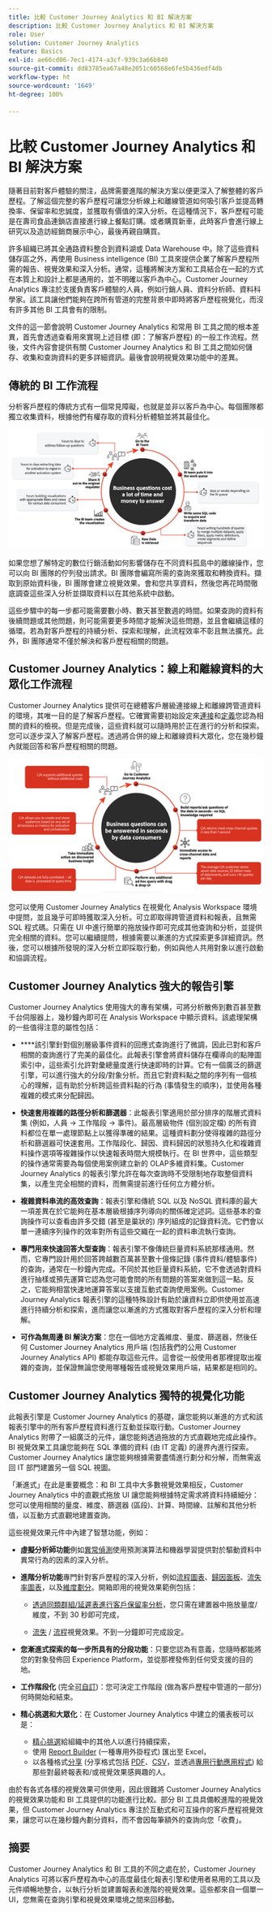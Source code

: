 ```yaml
---
title: 比較 Customer Journey Analytics 和 BI 解決方案
description: 比較 Customer Journey Analytics 和 BI 解決方案
role: User
solution: Customer Journey Analytics
feature: Basics
exl-id: ae66cd06-7ec1-4174-a3cf-939c3a66b840
source-git-commit: dd83785ea67a48e2051c60568e6fe5b436edf4db
workflow-type: ht
source-wordcount: '1649'
ht-degree: 100%

---
```


# 比較 Customer Journey Analytics 和 BI 解決方案

隨著目前對客戶體驗的關注，品牌需要進階的解決方案以便更深入了解整體的客戶歷程。了解這個完整的客戶歷程可讓您分析線上和離線管道如何吸引客戶並提高轉換率、保留率和忠誠度，並獲取有價值的深入分析。在這種情況下，客戶歷程可能是在壽司食品連鎖店直接進行線上餐點訂購。或者購買新車，此時客戶會進行線上研究以及造訪經銷商展示中心，最後再親自購買。

許多組織已將其全通路資料整合到資料湖或 Data Warehouse 中。除了這些資料儲存區之外，再使用 Business intelligence (BI) 工具來提供企業了解客戶歷程所需的報告、視覺效果和深入分析。通常，這種將解決方案和工具結合在一起的方式在本質上和設計上都是通用的，並不明確以客戶為中心。Customer Journey Analytics 專注於支援負責客戶體驗的人員，例如行銷人員、資料分析師、資料科學家。該工具讓他們能夠在跨所有管道的完整背景中即時將客戶歷程視覺化，而沒有許多其他 BI 工具會有的限制。

文件的這一節會說明 Customer Journey Analytics 和常用 BI 工具之間的根本差異，首先會透過查看用來實現上述目標 (即：了解客戶歷程) 的一般工作流程。然後，文件內容會提供有關 Customer Journey Analytics 和 BI 工具之間如何儲存、收集和查詢資料的更多詳細資訊。最後會說明視覺效果功能中的差異。

## 傳統的 BI 工作流程

分析客戶歷程的傳統方式有一個常見障礙，也就是並非以客戶為中心。每個團隊都獨立收集資料，根據他們有權存取的資料分析體驗並將其最佳化。

![本節中會說明傳統 BI 工作流程](./assets/biworkflow.png)

如果您想了解特定的數位行銷活動如何影響儲存在不同資料孤島中的離線操作，您可以向 BI 團隊的佇列發出請求。BI 團隊會編寫所需的查詢來獲取和轉換資料。擷取到原始資料後，BI 團隊會建立視覺效果。會和您共享資料，然後您再花時間徹底調查這些深入分析並擷取資料以在其他系統中啟動。

這些步驟中的每一步都可能需要數小時、數天甚至數週的時間。如果查詢的資料有後續問題或其他問題，則可能需要更多時間才能解決這些問題，並且會繼續這樣的循環。若為對客戶歷程的持續分析、探索和理解，此流程效率不彰且無法擴充。此外，BI 團隊通常不僅於解決和客戶歷程相關的問題。

## Customer Journey Analytics：線上和離線資料的大眾化工作流程

Customer Journey Analytics 提供可在總體客戶層級連接線上和離線跨管道資料的環境，其唯一目的是了解客戶歷程。它確實需要初始設定來[連接](/help/connections/overview.md)和[定義](/help/data-views/data-views.md)您認為相關的資料的檢視。但是完成後，這些資料就可以隨時用於正在進行的分析和探索。您可以逐步深入了解客戶歷程。透過將合併的線上和離線資料大眾化，您在幾秒鐘內就能回答和客戶歷程相關的問題。

![本節將說明 Customer Journey Analytics 工作流程](./assets/cjaworkflow.png)

您可以使用 Customer Journey Analytics 在視覺化 Analysis Workspace 環境中提問，並且幾乎可即時獲取深入分析。可立即取得跨管道資料和報表，且無需 SQL 程式碼。只需在 UI 中進行簡單的拖放操作即可完成其他查詢和分析，並提供完全相關的資料。您可以繼續提問，根據需要以漸進的方式探索更多詳細資訊。然後，您可以根據所發現的深入分析立即採取行動，例如與他人共用對象以進行啟動和協調流程。

## Customer Journey Analytics 強大的報告引擎

Customer Journey Analytics 使用強大的專有架構，可將分析散佈到數百甚至數千台伺服器上，幾秒鐘內即可在 Analysis Workspace 中顯示資料。該處理架構的一些值得注意的屬性包括：

* ****&#x200B;該引擎針對個別層級事件資料的回應式查詢進行了微調，因此已對和客戶相關的查詢進行了完美的最佳化。此報表引擎會將資料儲存在欄導向的點陣圖索引中，這些索引允許對彙總量度進行快速即時的計算。它有一個廣泛的篩選引擎，可以進行強大的分段/對象分析。而且它對資料點之間的序列有一個核心的理解，這有助於分析跨這些資料點的行為 (事情發生的順序)，並使用各種複雜的模式來分配歸因。

* **快速套用複雜的路徑分析和篩選器**：此報表引擎適用於部分排序的階層式資料集 (例如，人員 -> 工作階段 -> 事件)。最高層級物件 (個別設定檔) 的所有資料都位在單一處理節點上以獲得準確的結果。這種資料劃分使得複雜的路徑分析和篩選器可快速套用。工作階段化、歸因、資料歸因的狀態持久化和複雜資料操作選項等複雜操作以快速報表時間大規模執行。在 BI 世界中，這些類型的操作通常需要為每個使用案例建立新的 OLAP多維資料集。Customer Journey Analytics 的報表引擎允許在每次查詢時不受限制地存取整個資料集，以產生完全相關的資料，而無需提前進行任何立方體分析。

* **複雜資料串流的高效查詢**：報表引擎和傳統 SQL 以及 NoSQL 資料庫的最大一項差異在於它能夠在基本層級根據序列導向的關係確定述詞。這些基本的查詢操作可以查看由許多交錯 (甚至是巢狀的) 序列組成的記錄資料流。它們會以單一連續序列操作的效率對所有這些交織在一起的資料串流執行查詢。

* **專門用來快速回答大型查詢**：報表引擎不像傳統巨量資料系統那樣通用。然而，它專門設計用於回答跨越數百萬甚至數十億條記錄 (事件資料/體驗事件) 的查詢，通常在一秒鐘內完成。不同於其他巨量資料系統，它不會透過對資料進行抽樣或預先運算它認為您可能會問的所有問題的答案來做到這一點。反之，它能夠相當快速地運算答案以支援互動式查詢使用案例。Customer Journey Analytics 報表引擎的這種特殊設計有助於讓資料立即供使用並高速進行持續分析和探索，進而讓您以漸進的方式獲取對客戶歷程的深入分析和理解。

* **可作為無周邊 BI 解決方案**：您在一個地方定義維度、量度、篩選器，然後任何 Customer Journey Analytics 用戶端 (包括我們的公用 Customer Journey Analytics API) 都能存取這些元件。這會從一般使用者那裡提取出複雜的查詢，並保證無論您使用哪種報告或視覺效果用戶端，結果都是相同的。

## Customer Journey Analytics 獨特的視覺化功能

此報表引擎是 Customer Journey Analytics 的基礎，讓您能夠以漸進的方式和該報表引擎中的所有客戶歷程資料進行互動並採取行動。Customer Journey Analytics 附帶了一組廣泛的元件，讓您能夠透過拖放的方式直觀地完成此操作。BI 視覺效果工具讓您能夠在 SQL 準備的資料 (由 IT 定義) 的邊界內進行探索。Customer Journey Analytics 讓您能夠根據需要盡情進行劃分和分解，而無需返回 IT 部門建置另一個 SQL 視圖。

「漸進式」在此是重要概念：和 BI 工具中大多數視覺效果相反，Customer Journey Analytics 中的直觀式拖放 UI 讓您能夠根據特定需求將資料持續細分：您可以使用相關的量度、維度、篩選器 (區段)、計算、時間線、註解和其他分析值，以互動方式直觀地建置查詢。

這些視覺效果元件中內建了智慧功能，例如：

* **虛擬分析師功能**&#x200B;例如[異常偵測](/help/analysis-workspace/virtual-analyst/c-anomaly-detection/anomaly-detection.md)使用預測演算法和機器學習提供對於驅動資料中異常行為的因素的深入分析。

* **進階分析功能**&#x200B;專門針對客戶歷程的深入分析，例如[流程圖表](/help/analysis-workspace/visualizations/c-flow/flow.md)、[歸因面板](/help/analysis-workspace/c-panels/attribution.md)、[流失率圖表](/help/analysis-workspace/visualizations/fallout/fallout-flow.md)，以及[維度劃分](/help/components/dimensions/t-breakdown-fa.md)。開箱即用的視覺效果範例包括：

   * [透過同類群組/延遲表進行客戶保留率分析](/help/analysis-workspace/visualizations/cohort-table/cohort-use-cases.md)，您只需在建置器中拖放量度/維度，不到 30 秒即可完成，

   * [流失](/help/analysis-workspace/visualizations/fallout/configuring-fallout.md) / [流程](/help/analysis-workspace/visualizations/c-flow/create-flow.md)視覺效果。不到一分鐘即可完成設定。

* **您漸進式探索的每一步所具有的分段功能**：只要您認為有意義，您隨時都能將您的對象發佈回 Experience Platform，並從那裡發佈到任何受支援的目的地。

* **工作階段化** (完全[可自訂](/help/data-views/component-settings/persistence.md))：您可決定工作階段 (做為客戶歷程中管道的一部分) 何時開始和結束。

* **精心挑選和大眾化**：在 Customer Journey Analytics 中建立的儀表板可以是：

   * [精心挑選](/help/analysis-workspace/curate-share/curate.md)給組織中的其他人以進行持續探索，
   * 使用 [Report Builder](/help/report-builder/report-buider-overview.md) (一種專用外掛程式) 匯出至 Excel，
   * 以各種格式[分享](/help/analysis-workspace/curate-share/share-projects.md) (分享格式包括 [PDF](/help/analysis-workspace/export/download-send.md)、[CSV](/help/analysis-workspace/export/download-send.md)，並透過[專用行動應用程式](/help/mobile-app/home.md)) 給那些對最終報表和/或視覺效果感興趣的人。

由於有各式各樣的視覺效果可供使用，因此很難將 Customer Journey Analytics 的視覺效果功能和 BI 工具提供的功能進行比較。部分 BI 工具具備較進階的視覺效果，但 Customer Journey Analytics 專注於互動式和可互操作的客戶歷程視覺效果，讓您可以在幾秒鐘內劃分資料，而不會因每筆額外的查詢向您「收費」。


## 摘要

Customer Journey Analytics 和 BI 工具的不同之處在於，Customer Journey Analytics 可將以客戶歷程為中心的高度最佳化報表引擎和使用者易用的工具以及元件順暢地整合，以執行分析並建置報表和進階的視覺效果。這些都來自一個單一 UI，您無需在查詢引擎和視覺效果環境之間來回移動。
